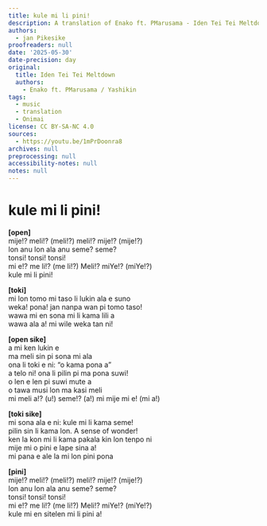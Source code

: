 ```yaml
---
title: kule mi li pini!
description: A translation of Enako ft. PMarusama - Iden Tei Tei Meltdown
authors:
  - jan Pikesike
proofreaders: null
date: '2025-05-30'
date-precision: day
original:
  title: Iden Tei Tei Meltdown
  authors:
    - Enako ft. PMarusama / Yashikin
tags:
  - music
  - translation
  - Onimai
license: CC BY-SA-NC 4.0
sources:
  - https://youtu.be/1mPrDoonra8
archives: null
preprocessing: null
accessibility-notes: null
notes: null
---
```


 # kule mi li pini!

**[open]**  
mije!? meli!? (meli!?) meli!? mije!? (mije!?)  
lon anu lon ala anu seme? seme?  
tonsi! tonsi! tonsi!  
mi e!? me li!? (me li!?) Meli!? miYe!? (miYe!?)  
kule mi li pini!  

**[toki]**  
mi lon tomo mi taso li lukin ala e suno  
weka! pona! jan nanpa wan pi tomo taso!  
wawa mi en sona mi li kama lili a  
wawa ala a! mi wile weka tan ni!  

**[open sike]**  
a mi ken lukin e  
ma meli sin pi sona mi ala  
ona li toki e ni: “o kama pona a”  
a telo ni! ona li pilin pi ma pona suwi!  
o len e len pi suwi mute a  
o tawa musi lon ma kasi meli  
mi meli a!? (u!) seme!? (a!) mi mije mi e! (mi a!)  

**[toki sike]**  
mi sona ala e ni: kule mi li kama seme!  
pilin sin li kama lon. A sense of wonder!  
ken la kon mi li kama pakala kin lon tenpo ni  
mije mi o pini e lape sina a!  
mi pana e ale la mi lon pini pona  

**[pini]**  
mije!? meli!? (meli!?) meli!? mije!? (mije!?)  
lon anu lon ala anu seme? seme?  
tonsi! tonsi! tonsi!  
mi e!? me li!? (me li!?) Meli!? miYe!? (miYe!?)  
kule mi en sitelen mi li pini a!
